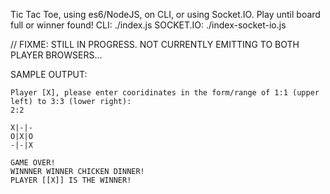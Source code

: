 Tic Tac Toe, using es6/NodeJS, on CLI, or using Socket.IO. Play until board full or winner found!
CLI: ./index.js
SOCKET.IO: ./index-socket-io.js

// FIXME: STILL IN PROGRESS. NOT CURRENTLY EMITTING TO BOTH PLAYER BROWSERS...

SAMPLE OUTPUT:
```
Player [X], please enter cooridinates in the form/range of 1:1 (upper left) to 3:3 (lower right):
2:2

X|-|-
O|X|O
-|-|X

GAME OVER!
WINNNER WINNER CHICKEN DINNER!
PLAYER [[X]] IS THE WINNER!
```
